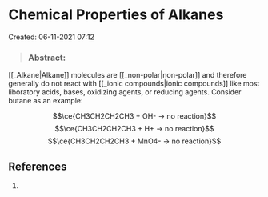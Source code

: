 # Chemical Properties of Alkanes
Created: 06-11-2021 07:12

> ### **Abstract:**

[[_Alkane|Alkane]] molecules are [[_non-polar|non-polar]] and therefore generally do not react with [[_ionic compounds|ionic compounds]] like most liboratory acids, bases, oxidizing agents, or reducing agents. Consider butane as an example:

$$\ce{CH3CH2CH2CH3 + OH- -> no reaction}$$
$$\ce{CH3CH2CH2CH3 + H+ -> no reaction}$$
$$\ce{CH3CH2CH2CH3 + MnO4- -> no reaction}$$


## References
1. 